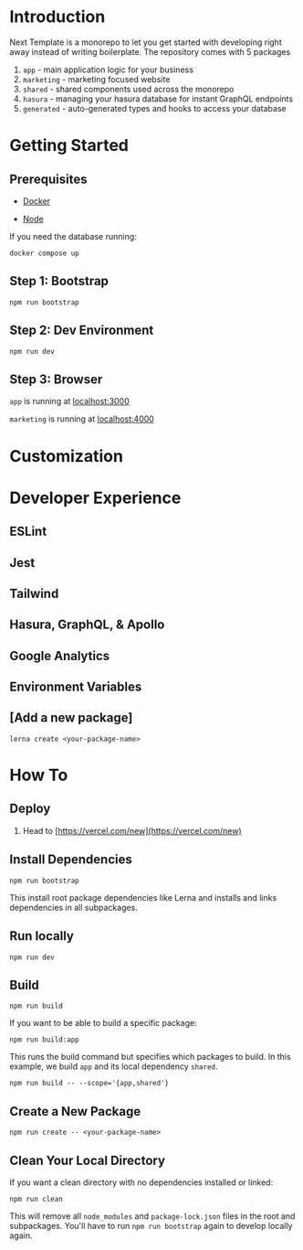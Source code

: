 # Introduction

Next Template is a monorepo to let you get started with developing right away instead of writing boilerplate. The repository comes with 5 packages

1. `app` - main application logic for your business
1. `marketing` - marketing focused website 
1. `shared` - shared components used across the monorepo
1. `hasura` - managing your hasura database for instant GraphQL endpoints
1. `generated` - auto-generated types and hooks to access your database

# Getting Started

## Prerequisites

* [Docker](https://docs.docker.com/get-docker/)

* [Node](https://nodejs.org/en/)

If you need the database running:

```
docker compose up
```

## Step 1: Bootstrap 

```
npm run bootstrap
```

## Step 2: Dev Environment

```
npm run dev
```

## Step 3: Browser

`app` is running at [localhost:3000](http://localhost:3000)

`marketing` is running at [localhost:4000](http://localhost:4000)

# Customization


# Developer Experience

## ESLint

## Jest

## Tailwind

## Hasura, GraphQL, & Apollo

## Google Analytics

## Environment Variables



## [Add a new package]

```
lerna create <your-package-name>
```

# How To

## Deploy

1. Head to [https://vercel.com/new](https://vercel.com/new)

## Install Dependencies

```
npm run bootstrap
```

This install root package dependencies like Lerna and installs and links dependencies in all subpackages.

## Run locally

``` 
npm run dev
```

## Build 

```
npm run build
```

If you want to be able to build a specific package:

```
npm run build:app
```

This runs the build command but specifies which packages to build. In this example, we build `app` and its local dependency `shared`. 

```
npm run build -- --scope='{app,shared'}
```

## Create a New Package

```
npm run create -- <your-package-name>
```

## Clean Your Local Directory

If you want a clean directory with no dependencies installed or linked:

```
npm run clean
```

This will remove all `node_modules` and `package-lock.json` files in the root and subpackages. You'll have to run `npm run bootstrap` again to develop locally again. 